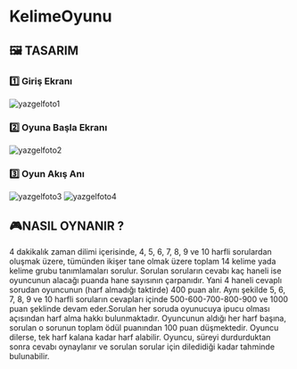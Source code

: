 
# KelimeOyunu   
##    🖼️ TASARIM        
###   1️⃣ Giriş Ekranı

![yazgelfoto1](https://user-images.githubusercontent.com/68346651/114933444-56210700-9e41-11eb-9b5c-efdf4670ecbe.jpg)
### 2️⃣ Oyuna Başla Ekranı

![yazgelfoto2](https://user-images.githubusercontent.com/68346651/114933577-7c46a700-9e41-11eb-9cff-88ca6a2975e6.jpg)

### 3️⃣ Oyun Akış Anı
![yazgelfoto3](https://user-images.githubusercontent.com/68346651/114936647-5e7b4100-9e45-11eb-963a-af2b4c882482.jpg)
![yazgelfoto4](https://user-images.githubusercontent.com/68346651/114936523-3ab7fb00-9e45-11eb-86be-5df31719e558.jpg)


##   🎮NASIL OYNANIR ?
4 dakikalık zaman dilimi içerisinde, 4, 5, 6, 7, 8, 9 ve 10 harfli sorulardan oluşmak üzere, tümünden ikişer tane olmak üzere toplam 14 kelime yada kelime grubu tanımlamaları sorulur. Sorulan soruların cevabı kaç haneli ise oyuncunun alacağı puanda hane sayısının çarpanıdır. Yani 4 haneli cevaplı sorudan oyuncunun (harf almadığı taktirde) 400 puan alır. Aynı şekilde 5, 6, 7, 8, 9 ve 10 harfli soruların cevapları içinde 500-600-700-800-900 ve 1000 puan şeklinde devam eder.Sorulan her soruda oyunucuya ipucu olması açısından harf alma hakkı bulunmaktadır. Oyuncunun aldığı her harf başına, sorulan o sorunun toplam ödül puanından 100 puan düşmektedir. Oyuncu dilerse, tek harf kalana kadar harf alabilir. Oyuncu, süreyi durdurduktan sonra cevabı oynaylanır ve sorulan sorular için diledidiği kadar tahminde bulunabilir. 
